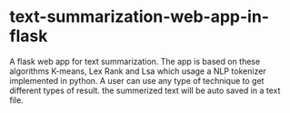 # text-summarization-web-app-in-flask
A flask web app for text summarization. The app is based on these algorithms K-means, Lex Rank and Lsa which usage a NLP tokenizer implemented in python. A user can use any type of technique to get different types of result. the summerized text will be auto saved in a text file.
